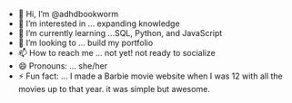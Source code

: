- 👋 Hi, I’m @adhdbookworm
- 👀 I’m interested in ... expanding knowledge 
- 🌱 I’m currently learning ...SQL, Python, and JavaScript
- 💞️ I’m looking to ... build my portfolio 
- 📫 How to reach me ... not yet! not ready to socialize 
- 😄 Pronouns: ... she/her
- ⚡ Fun fact: ... I made a Barbie movie website when I was 12 with all the movies up to that year. it was simple but awesome.

<!---
adhdbookworm/adhdbookworm is a ✨ special ✨ repository because its `README.md` (this file) appears on your GitHub profile.
You can click the Preview link to take a look at your changes.
--->
